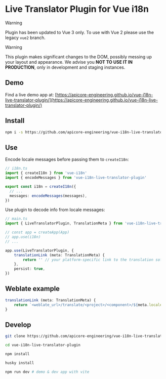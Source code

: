 # Live Translator Plugin for Vue i18n
> [!WARNING]  
> Plugin has been updated to Vue 3 only. To use with Vue 2 please use the legacy `vue2` branch.

> [!WARNING]  
> This plugin makes significant changes to the DOM, possibly messing up your layout and appearance. We advise you **NOT TO USE IT IN PRODUCTION**, only in development and staging instances.

## Demo
Find a live demo app at: [https://apicore-engineering.github.io/vue-i18n-live-translator-plugin/](https://apicore-engineering.github.io/vue-i18n-live-translator-plugin/)

## Install
```bash
npm i -s https://github.com/apicore-engineering/vue-i18n-live-translator-plugin
```

## Use
Encode locale messages before passing them to `createI18n`:
```typescript
// i18n.ts
import { createI18n } from 'vue-i18n'
import { encodeMessages } from 'vue-i18n-live-translator-plugin'

export const i18n = createI18n({
  // ...
  messages: encodeMessages(messages),
})
```
Use plugin to decode info from locale messages:
```typescript
// main.ts
import { LiveTranslatorPlugin, TranslationMeta } from 'vue-i18n-live-translator-plugin'

// const app = createApp(App)
// app.use(i18n)
// ...

app.use(LiveTranslatorPlugin, {
    translationLink (meta: TranslationMeta) {
        return '' // your platform-specific link to the translation software
    },
    persist: true,
})
```

## Weblate example
```typescript
translationLink (meta: TranslationMeta) {
    return `<weblate_url>/translate/<project>/<component>/${meta.locale}/?q=context:=${meta.path}`
}
```

## Develop
```bash
git clone https://github.com/apicore-engineering/vue-i18n-live-translator-plugin
```
```bash
cd vue-i18n-live-translator-plugin
```
```bash
npm install
```
```bash
husky install
```
```bash
npm run dev # demo & dev app with vite
```